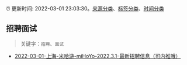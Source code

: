 :alarm_clock: 更新时间: 2022-03-01 23:03:30。[来源分类](../README.md)、[标签分类](../TAGS.md)、[时间分类](../TIMELINE.md)

## 招聘面试


> 关键字：`招聘`、`面试`



- [2022-03-01-上海-米哈游-miHoYo-2022.3.1-最新招聘信息（可内推哦）](https://www.v2ex.com/t/837276) 